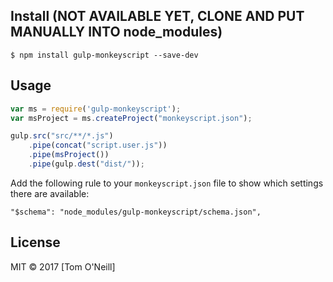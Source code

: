 ## Install (NOT AVAILABLE YET, CLONE AND PUT MANUALLY INTO node_modules)

```
$ npm install gulp-monkeyscript --save-dev
```


## Usage

```js
var ms = require('gulp-monkeyscript');
var msProject = ms.createProject("monkeyscript.json");

gulp.src("src/**/*.js")
	.pipe(concat("script.user.js"))
    .pipe(msProject())
	.pipe(gulp.dest("dist/"));

```

Add the following rule to your `monkeyscript.json` file to show which settings there are available:

```
"$schema": "node_modules/gulp-monkeyscript/schema.json",
```


## License

MIT © 2017 [Tom O'Neill]
